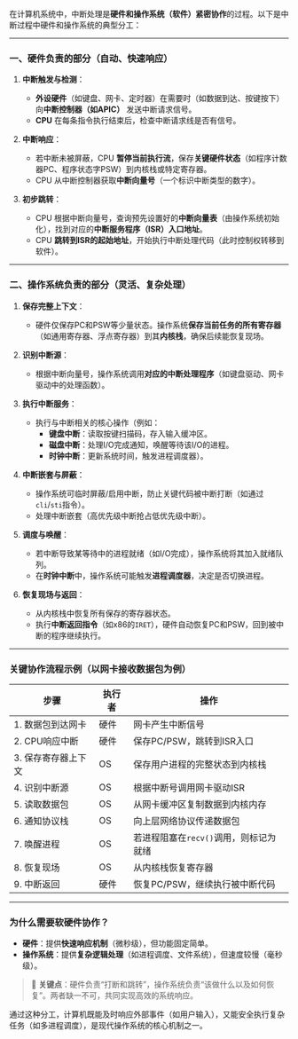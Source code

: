 在计算机系统中，中断处理是**硬件和操作系统（软件）紧密协作**的过程。以下是中断过程中硬件和操作系统的典型分工：

---

### **一、硬件负责的部分（自动、快速响应）**
1. **中断触发与检测**：
   - **外设硬件**（如键盘、网卡、定时器）在需要时（如数据到达、按键按下）向**中断控制器（如APIC）** 发送中断请求信号。
   - **CPU** 在每条指令执行结束后，检查中断请求线是否有信号。

2. **中断响应**：
   - 若中断未被屏蔽，CPU **暂停当前执行流**，保存**关键硬件状态**（如程序计数器PC、程序状态字PSW）到内核栈或特定寄存器。
   - CPU 从中断控制器获取**中断向量号**（一个标识中断类型的数字）。

3. **初步跳转**：
   - CPU 根据中断向量号，查询预先设置好的**中断向量表**（由操作系统初始化），找到对应的**中断服务程序（ISR）入口地址**。
   - CPU **跳转到ISR的起始地址**，开始执行中断处理代码（此时控制权转移到软件）。

---

### **二、操作系统负责的部分（灵活、复杂处理）**
1. **保存完整上下文**：
   - 硬件仅保存PC和PSW等少量状态。操作系统**保存当前任务的所有寄存器**（如通用寄存器、浮点寄存器）到其**内核栈**，确保后续能恢复现场。

2. **识别中断源**：
   - 根据中断向量号，操作系统调用**对应的中断处理程序**（如键盘驱动、网卡驱动中的处理函数）。

3. **执行中断服务**：
   - 执行与中断相关的核心操作（例如：
     - **键盘中断**：读取按键扫描码，存入输入缓冲区。
     - **磁盘中断**：处理I/O完成通知，唤醒等待该I/O的进程。
     - **时钟中断**：更新系统时间，触发进程调度器）。

4. **中断嵌套与屏蔽**：
   - 操作系统可临时屏蔽/启用中断，防止关键代码被中断打断（如通过`cli`/`sti`指令）。
   - 处理中断嵌套（高优先级中断抢占低优先级中断）。

5. **调度与唤醒**：
   - 若中断导致某等待中的进程就绪（如I/O完成），操作系统将其加入就绪队列。
   - 在**时钟中断**中，操作系统可能触发**进程调度器**，决定是否切换进程。

6. **恢复现场与返回**：
   - 从内核栈中恢复所有保存的寄存器状态。
   - 执行**中断返回指令**（如x86的`IRET`），硬件自动恢复PC和PSW，回到被中断的程序继续执行。

---

### **关键协作流程示例（以网卡接收数据包为例）**
| 步骤                | 执行者 | 操作                                   |
| ------------------- | ------ | -------------------------------------- |
| 1. 数据包到达网卡   | 硬件   | 网卡产生中断信号                       |
| 2. CPU响应中断      | 硬件   | 保存PC/PSW，跳转到ISR入口              |
| 3. 保存寄存器上下文 | OS     | 保存用户进程的完整状态到内核栈         |
| 4. 识别中断源       | OS     | 根据中断号调用网卡驱动ISR              |
| 5. 读取数据包       | OS     | 从网卡缓冲区复制数据到内核内存         |
| 6. 通知协议栈       | OS     | 向上层网络协议传递数据包               |
| 7. 唤醒进程         | OS     | 若进程阻塞在`recv()`调用，则标记为就绪 |
| 8. 恢复现场         | OS     | 从内核栈恢复寄存器                     |
| 9. 中断返回         | 硬件   | 恢复PC/PSW，继续执行被中断代码         |

---

### **为什么需要软硬件协作？**
- **硬件**：提供**快速响应机制**（微秒级），但功能固定简单。
- **操作系统**：提供**复杂逻辑处理**（如进程调度、文件系统），但速度较慢（毫秒级）。
  
> 📌 **关键点**：硬件负责“打断和跳转”，操作系统负责“该做什么以及如何恢复”。两者缺一不可，共同实现高效的系统响应。

通过这种分工，计算机既能及时响应外部事件（如用户输入），又能安全执行复杂任务（如多进程调度），是现代操作系统的核心机制之一。